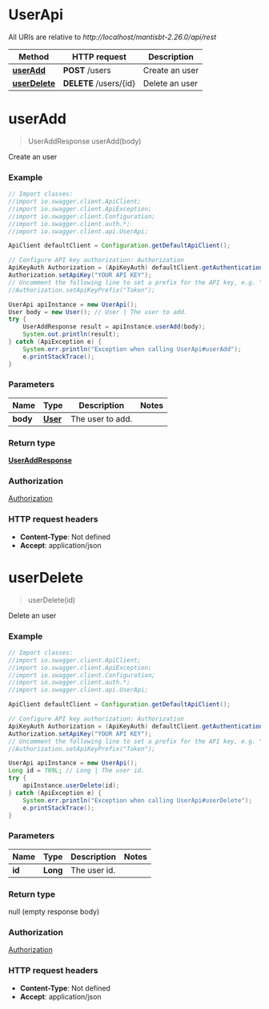 # UserApi

All URIs are relative to *http://localhost/mantisbt-2.26.0/api/rest*

Method | HTTP request | Description
------------- | ------------- | -------------
[**userAdd**](UserApi.md#userAdd) | **POST** /users | Create an user
[**userDelete**](UserApi.md#userDelete) | **DELETE** /users/{id} | Delete an user


<a name="userAdd"></a>
# **userAdd**
> UserAddResponse userAdd(body)

Create an user

### Example
```java
// Import classes:
//import io.swagger.client.ApiClient;
//import io.swagger.client.ApiException;
//import io.swagger.client.Configuration;
//import io.swagger.client.auth.*;
//import io.swagger.client.api.UserApi;

ApiClient defaultClient = Configuration.getDefaultApiClient();

// Configure API key authorization: Authorization
ApiKeyAuth Authorization = (ApiKeyAuth) defaultClient.getAuthentication("Authorization");
Authorization.setApiKey("YOUR API KEY");
// Uncomment the following line to set a prefix for the API key, e.g. "Token" (defaults to null)
//Authorization.setApiKeyPrefix("Token");

UserApi apiInstance = new UserApi();
User body = new User(); // User | The user to add.
try {
    UserAddResponse result = apiInstance.userAdd(body);
    System.out.println(result);
} catch (ApiException e) {
    System.err.println("Exception when calling UserApi#userAdd");
    e.printStackTrace();
}
```

### Parameters

Name | Type | Description  | Notes
------------- | ------------- | ------------- | -------------
 **body** | [**User**](User.md)| The user to add. |

### Return type

[**UserAddResponse**](UserAddResponse.md)

### Authorization

[Authorization](../README.md#Authorization)

### HTTP request headers

 - **Content-Type**: Not defined
 - **Accept**: application/json

<a name="userDelete"></a>
# **userDelete**
> userDelete(id)

Delete an user

### Example
```java
// Import classes:
//import io.swagger.client.ApiClient;
//import io.swagger.client.ApiException;
//import io.swagger.client.Configuration;
//import io.swagger.client.auth.*;
//import io.swagger.client.api.UserApi;

ApiClient defaultClient = Configuration.getDefaultApiClient();

// Configure API key authorization: Authorization
ApiKeyAuth Authorization = (ApiKeyAuth) defaultClient.getAuthentication("Authorization");
Authorization.setApiKey("YOUR API KEY");
// Uncomment the following line to set a prefix for the API key, e.g. "Token" (defaults to null)
//Authorization.setApiKeyPrefix("Token");

UserApi apiInstance = new UserApi();
Long id = 789L; // Long | The user id.
try {
    apiInstance.userDelete(id);
} catch (ApiException e) {
    System.err.println("Exception when calling UserApi#userDelete");
    e.printStackTrace();
}
```

### Parameters

Name | Type | Description  | Notes
------------- | ------------- | ------------- | -------------
 **id** | **Long**| The user id. |

### Return type

null (empty response body)

### Authorization

[Authorization](../README.md#Authorization)

### HTTP request headers

 - **Content-Type**: Not defined
 - **Accept**: application/json

